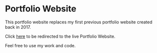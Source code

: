 # Portfolio Website

This portfolio website replaces my first previous portfolio website created back in 2017.

Click [here](adstads1.github.io) to be redirected to the live Portfolio Website. 

Feel free to use my work and code.
